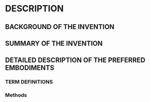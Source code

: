 # DESCRIPTION

## BACKGROUND OF THE INVENTION

## SUMMARY OF THE INVENTION

## DETAILED DESCRIPTION OF THE PREFERRED EMBODIMENTS

### TERM DEFINITIONS

### Methods

